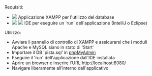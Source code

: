 Requisiti:
-  <img src="https://img.shields.io/badge/Xampp-F37623?style=for-the-badge&logo=xampp&logoColor=white"/> Applicazione XAMPP per l'utilizzo del database 
- <img src="https://camo.githubusercontent.com/b5fbd6962c99ed5037a12c67b8d51d7045b1a2381168614809a75d01a22e846b/68747470733a2f2f696d672e736869656c64732e696f2f62616467652f496e74656c6c694a5f494445412d3030303030302e7376673f7374796c653d666f722d7468652d6261646765266c6f676f3d696e74656c6c696a2d69646561266c6f676f436f6c6f723d7768697465" /> <img src="https://camo.githubusercontent.com/2f9298e08c06e727f19937092b108b7d4540ce771628256669338c7522afec2d/68747470733a2f2f696d672e736869656c64732e696f2f62616467652f45636c697073652d3243323235353f7374796c653d666f722d7468652d6261646765266c6f676f3d65636c69707365266c6f676f436f6c6f723d7768697465" /> IDE per eseguire un 'run' dell'applicazione (IntelliJ o Eclipse)

Utilizzo:
- Avviare il pannello di controllo di XAMPP e assicurarsi che i moduli Apache e MySQL siano in stato di 'Start'
- Importare il DB 'pista.sql' in [phpMyAdmin](http://localhost/phpmyadmin/index.php) 
- Eseguire il 'run' dell'applicazione dall'IDE installata
- Aprire un browser e inserire l'URL http://localhost:8080/
- Navigare liberamente all'interno dell'applicativo
  
